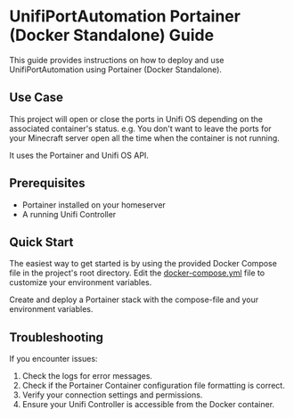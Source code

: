 # UnifiPortAutomation Portainer (Docker Standalone) Guide

This guide provides instructions on how to deploy and use UnifiPortAutomation using Portainer (Docker Standalone).

## Use Case

This project will open or close the ports in Unifi OS depending on the associated container's status. 
e.g. You don't want to leave the ports for your Minecraft server open all the time when the container is not running.

It uses the Portainer and Unifi OS API. 

## Prerequisites

- Portainer installed on your homeserver
- A running Unifi Controller

## Quick Start

The easiest way to get started is by using the provided Docker Compose file in the project's root directory.
Edit the [docker-compose.yml](https://github.com/AyteeDE/UnifiPortAutomation/blob/main/docker-compose.yaml) file to customize your environment variables.

Create and deploy a Portainer stack with the compose-file and your environment variables.

## Troubleshooting
If you encounter issues:

1. Check the logs for error messages.
2. Check if the Portainer Container configuration file formatting is correct.
3. Verify your connection settings and permissions.
4. Ensure your Unifi Controller is accessible from the Docker container.